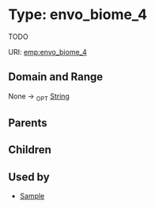 
# Type: envo_biome_4


TODO

URI: [emp:envo_biome_4](https://microbiomedata/schema/emp/envo_biome_4)


## Domain and Range

None ->  <sub>OPT</sub> [String](types/String.md)

## Parents


## Children


## Used by

 * [Sample](Sample.md)
